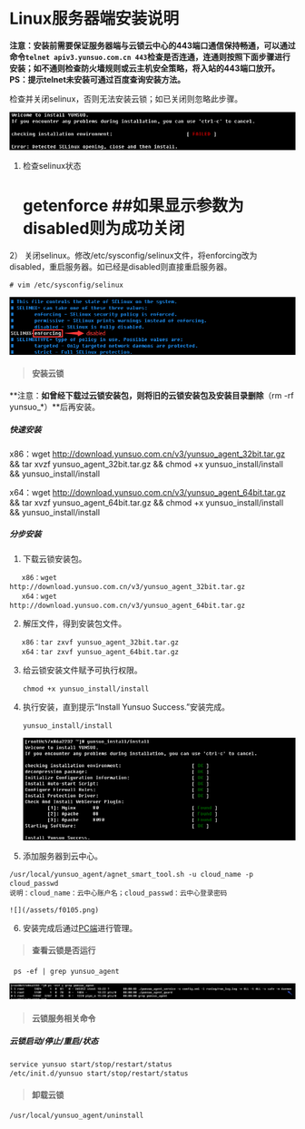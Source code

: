 # Linux服务器端安装说明
**注意：安装前需要保证服务器端与云锁云中心的443端口通信保持畅通，可以通过命令`telnet apiv3.yunsuo.com.cn 443`检查是否连通，连通则按照下面步骤进行安装；如不通则检查防火墙规则或云主机安全策略，将入站的443端口放开。PS：提示telnet未安装可通过百度查询安装方法。**

检查并关闭selinux，否则无法安装云锁；如已关闭则忽略此步骤。

![](/assets/Linux_install_0.png)

1) 检查selinux状态
    
    # getenforce ##如果显示参数为disabled则为成功关闭
    
2） 关闭selinux。修改/etc/sysconfig/selinux文件，将enforcing改为disabled，重启服务器。如已经是disabled则直接重启服务器。
    
    # vim /etc/sysconfig/selinux

![](/assets/Linux_install_1.png)

>#### 安装云锁

**注意：**如曾经下载过云锁安装包，则将旧的云锁安装包及安装目录删除**（rm -rf yunsuo_*）**后再安装。

##### 快速安装

x86：wget http://download.yunsuo.com.cn/v3/yunsuo_agent_32bit.tar.gz && tar xvzf yunsuo_agent_32bit.tar.gz && chmod +x yunsuo_install/install && yunsuo_install/install

x64：wget http://download.yunsuo.com.cn/v3/yunsuo_agent_64bit.tar.gz && tar xvzf yunsuo_agent_64bit.tar.gz && chmod +x yunsuo_install/install && yunsuo_install/install

##### 分步安装

1. 下载云锁安装包。
```     
   x86：wget http://download.yunsuo.com.cn/v3/yunsuo_agent_32bit.tar.gz
   x64：wget http://download.yunsuo.com.cn/v3/yunsuo_agent_64bit.tar.gz
```
2. 解压文件，得到安装包文件。
```
   x86：tar zxvf yunsuo_agent_32bit.tar.gz     
   x64：tar zxvf yunsuo_agent_64bit.tar.gz
```    
3. 给云锁安装文件赋予可执行权限。

   `chmod +x yunsuo_install/install`

4. 执行安装，直到提示“Install Yunsuo Success.”安装完成。
    
    `yunsuo_install/install`
 
    ![](/assets/Linux_install_2.png)
 
5. 添加服务器到云中心。

```
/usr/local/yunsuo_agent/agnet_smart_tool.sh -u cloud_name -p cloud_passwd
说明：cloud_name：云中心账户名；cloud_passwd：云中心登录密码
```  
    ![](/assets/f0105.png)

6. 安装完成后通过[PC端](http://help.yunsuo.com.cn/guide/PC_inst.html)进行管理。

>#### 查看云锁是否运行
   
     ps -ef | grep yunsuo_agent

![](/assets/Linux_install_3.png)
>#### 云锁服务相关命令 

##### 云锁启动/停止/重启/状态

    service yunsuo start/stop/restart/status
    /etc/init.d/yunsuo start/stop/restart/status

>#### 卸载云锁

    /usr/local/yunsuo_agent/uninstall